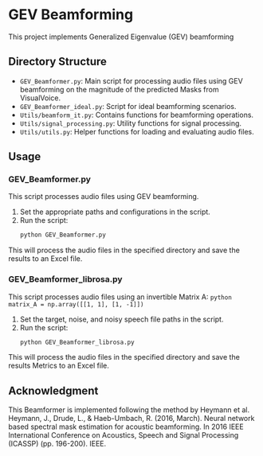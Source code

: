 # GEV Beamforming

This project implements Generalized Eigenvalue (GEV) beamforming

## Directory Structure

- `GEV_Beamformer.py`: Main script for processing audio files using GEV beamforming on the magnitude of the predicted Masks from VisualVoice.
- `GEV_Beamformer_ideal.py`: Script for ideal beamforming scenarios.
- `Utils/beamform_it.py`: Contains functions for beamforming operations.
- `Utils/signal_processing.py`: Utility functions for signal processing.
- `Utils/utils.py`: Helper functions for loading and evaluating audio files.

## Usage

### GEV_Beamformer.py

This script processes audio files using GEV beamforming.

1. Set the appropriate paths and configurations in the script.
2. Run the script:
    ```bash
    python GEV_Beamformer.py
    ```
This will process the audio files in the specified directory and save the results to an Excel file.
### GEV_Beamformer_librosa.py

This script processes audio files using an invertible Matrix A:
    ```python
    matrix_A = np.array([[1, 1], [1, -1]])
    ```

1. Set the target, noise, and noisy speech file paths in the script.
2. Run the script:
    ```bash
    python GEV_Beamformer_librosa.py
    ```
This will process the audio files in the specified directory and save the results Metrics to an Excel file.

## Acknowledgment

This Beamformer is implemented following the method by Heymann et al.  
Heymann, J., Drude, L., & Haeb-Umbach, R. (2016, March). Neural network based spectral mask estimation for acoustic beamforming. In 2016 IEEE International Conference on Acoustics, Speech and Signal Processing (ICASSP) (pp. 196-200). IEEE.


